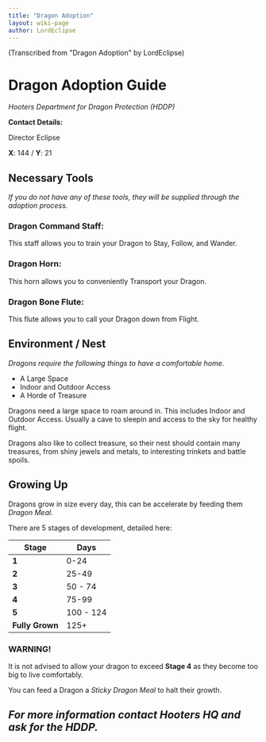 ```yaml
---
title: "Dragon Adoption"
layout: wiki-page
author: LordEclipse
---
```


(Transcribed from "Dragon Adoption" by LordEclipse)

# Dragon Adoption Guide

*Hooters Department for Dragon Protection (HDDP)*

__Contact Details:__

Director Eclipse

**X**: 144 / **Y**: 21

## Necessary Tools

*If you do not have any of these tools, they will be supplied through the adoption process.*

### Dragon Command Staff:

This staff allows you to train your Dragon to Stay, Follow, and Wander.

### Dragon Horn:

This horn allows you to conveniently Transport your Dragon.

### Dragon Bone Flute:

This flute allows you to call your Dragon down from Flight.

## Environment / Nest

*Dragons require the following things to have a comfortable home.*

- A Large Space
- Indoor and Outdoor Access
- A Horde of Treasure

Dragons need a large space to roam around in. This includes Indoor and Outdoor Access. Usually a cave to sleepin and access to the sky for healthy flight.

Dragons also like to collect treasure, so their nest should contain many treasures, from shiny jewels and metals, to interesting trinkets and battle spoils.

## Growing Up

Dragons grow in size every day, this can be accelerate by feeding them *Dragon Meal*.

There are 5 stages of development, detailed here:

| **Stage** | **Days** |
| --------- | ------ |
| **1** | 0-24 |
| **2** | 25-49 |
| **3** | 50 - 74 |
| **4** | 75-99 |
| **5** | 100 - 124 |
| **Fully Grown** | 125+ |

### WARNING!

It is not advised to allow your dragon to exceed **Stage 4** as they become too big to live comfortably.

You can feed a Dragon a *Sticky Dragon Meal* to halt their growth.

## *For more information contact Hooters HQ and ask for the HDDP.* 